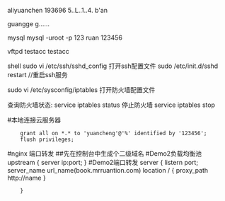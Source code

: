 aliyuanchen
193696
5..L..1..4.
b'an

guangge
g......

mysql 
mysql -uroot -p
123
ruan
123456

vftpd
testacc
testacc


shell
sudo vi /etc/ssh/sshd_config 打开ssh配置文件
sudo /etc/init.d/sshd restart //重启ssh服务

sudo vi /etc/sysconfig/iptables 打开防火墙配置文件

查询防火墙状态: service iptables status
停止防火墙 service iptables stop


#本地连接云服务器

        grant all on *.* to 'yuancheng'@'%' identified by '123456';
        flush privileges;



#nginx 端口转发
##先在控制台中生成个二级域名
        #Demo2负载均衡池
        upstream <name> {
            server ip:port;
        }
        #Demo2端口转发
        server {
            listern   port;
            server_name   url_name(book.mrruantion.com)
            location / {
                proxy_path  http://name
            }
            
        }